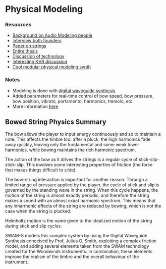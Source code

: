 # Physical Modeling

### Resources
 - [Background on Audio Modeling people](https://audiomodeling.com/about-us/people/)
 - [Interview both founders](https://youtu.be/i-WStJKN4TA)
 - [Paper on strings](https://tel.archives-ouvertes.fr/tel-00349920/document)
 - [Entire thesis](https://hal.archives-ouvertes.fr/tel-01219693/document)
 - [Discussion of technology](https://audiomodeling.com/about-us/technology/)
 - [Interesting KVR discussion](https://www.kvraudio.com/forum/viewtopic.php?t=488332&sid=362d4e415904ffb46072c29dc66681a7)
 - [Cool modular physical modeling synth](https://madronalabs.com/products/kaivo)

### Notes
- Modeling is done with [digital waveguide synthesis](https://ccrma.stanford.edu/~jos/swgt/)
- Added parameters for real-time control of bow speed, bow pressure, bow position, vibrato, portamento, harmonics, tremolo, etc
- More information [here](https://audiomodeling.com/about-us/technology/swam-s/)

## Bowed String Physics Summary

The bow allows the player to input energy continuously and so to maintain a note. This affects the timbre too: after a pluck, the high harmonics fade away quickly, leaving only the fundamental and some weak lower harmonics, while bowing maintains the rich harmonic spectrum.

The action of the bow as it drives the strings is a regular cycle of stick-slip-stick-slip. This involves some interesting properties of friction (the force that makes things difficult to slide).

The bow-string interaction is important for another reason. Through a limited range of pressure applied by the player, the cycle of stick and slip is governed by the standing wave in the string. When this cycle happens, the motion of the string is almost exactly periodic, and therefore the string makes a sound with an almost exact harmonic spectrum. This means that any inharmonic effects of the string are reduced by bowing, which is not the case when the string is plucked.

Helmholtz motion is the name given to the idealized motion of the string during stick and slip cycles.

SWAM-S models this complex system by using the Digital Waveguide Synthesis conceived by Prof. Julius O. Smith, exploiting a complex friction model, and adding several elements taken from the SWAM technology created for the Woodwinds instruments. In combination, these elements improve the realism of the timbre and the overall behaviour of the instrument.

